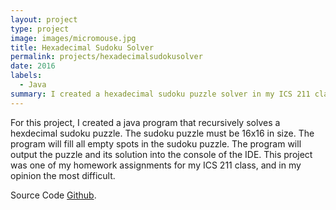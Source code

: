 ```yaml
---
layout: project
type: project
image: images/micromouse.jpg
title: Hexadecimal Sudoku Solver
permalink: projects/hexadecimalsudokusolver
date: 2016
labels:
  - Java
summary: I created a hexadecimal sudoku puzzle solver in my ICS 211 class.
---
```


For this project, I created a java program that recursively solves a hexdecimal sudoku puzzle. The sudoku puzzle must be 16x16 in size. The program will fill all empty spots in the sudoku puzzle. The program will output the puzzle and its solution into the console of the IDE. This project was one of my homework assignments for my ICS 211 class, and in my opinion the most difficult.

Source Code [Github](https://github.com/brandonganeko/Hexadecimal-Sudoku-Solver).




